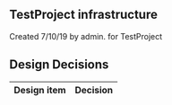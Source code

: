 ## TestProject infrastructure

Created 7/10/19 by admin. for TestProject


## Design Decisions
| Design item                | Decision|
| :----------------------------------- | :--------------------------------------------------------------------------------|
